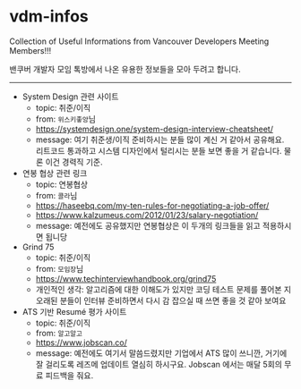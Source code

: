 # vdm-infos
Collection of Useful Informations from Vancouver Developers Meeting Members!!!

밴쿠버 개발자 모임 톡방에서 나온 유용한 정보들을 모아 두려고 합니다.

---

- System Design 관련 사이트
	- topic: 취준/이직
	- from: `위스키좋앙`님
	- https://systemdesign.one/system-design-interview-cheatsheet/
	- message: 여기 취준생/이직 준비하시는 분들 많이 계신 거 같아서 공유해요. 리트코드 통과하고 시스템 디자인에서 털리시는 분들 보면 좋을 거 같습니다. 물론 이건 경력직 기준.
- 연봉 협상 관련 링크
	- topic: 연봉협상
	- from: `콜라`님
	- https://haseebq.com/my-ten-rules-for-negotiating-a-job-offer/
	- https://www.kalzumeus.com/2012/01/23/salary-negotiation/
	- message: 예전에도 공유했지만 연봉협상은 이 두개의 링크들을 읽고 적용하시면 됩니당
- Grind 75
	- topic: 취준/이직
	- from: `모임장`님
	- https://www.techinterviewhandbook.org/grind75
	- 개인적인 생각: 알고리즘에 대한 이해도가 있지만 코딩 테스트 문제를 풀어본 지 오래된 분들이 인터뷰 준비하면서 다시 감 잡으실 때 쓰면 좋을 것 같아 보여요
- ATS 기반 Resumé 평가 사이트
	- topic: 취준/이직
	- from: `알고알고`
	- https://www.jobscan.co/
	- message: 예전에도 여기서 말씀드렸지만 기업에서 ATS 많이 쓰니깐, 거기에 잘 걸리도록 레즈메 업데이트 열심히 하시구요. Jobscan 에서는 매달 5회의 무료 피드백을 줘요.
